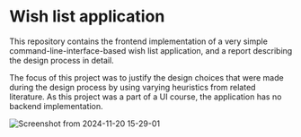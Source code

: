 # Wish list application
This repository contains the frontend implementation of a very simple command-line-interface-based wish list application, and a report describing the design process in detail.

The focus of this project was to justify the design choices that were made during the design process by using varying heuristics from related literature. As this project was a part of a UI course, the application has no backend implementation.

![Screenshot from 2024-11-20 15-29-01](https://github.com/user-attachments/assets/6df71b64-7464-4b79-b44d-0216f54abcf8)
